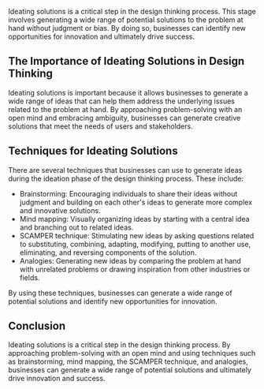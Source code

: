 
Ideating solutions is a critical step in the design thinking process. This stage involves generating a wide range of potential solutions to the problem at hand without judgment or bias. By doing so, businesses can identify new opportunities for innovation and ultimately drive success.

The Importance of Ideating Solutions in Design Thinking
-------------------------------------------------------

Ideating solutions is important because it allows businesses to generate a wide range of ideas that can help them address the underlying issues related to the problem at hand. By approaching problem-solving with an open mind and embracing ambiguity, businesses can generate creative solutions that meet the needs of users and stakeholders.

Techniques for Ideating Solutions
---------------------------------

There are several techniques that businesses can use to generate ideas during the ideation phase of the design thinking process. These include:

* Brainstorming: Encouraging individuals to share their ideas without judgment and building on each other's ideas to generate more complex and innovative solutions.
* Mind mapping: Visually organizing ideas by starting with a central idea and branching out to related ideas.
* SCAMPER technique: Stimulating new ideas by asking questions related to substituting, combining, adapting, modifying, putting to another use, eliminating, and reversing components of the solution.
* Analogies: Generating new ideas by comparing the problem at hand with unrelated problems or drawing inspiration from other industries or fields.

By using these techniques, businesses can generate a wide range of potential solutions and identify new opportunities for innovation.

Conclusion
----------

Ideating solutions is a critical step in the design thinking process. By approaching problem-solving with an open mind and using techniques such as brainstorming, mind mapping, the SCAMPER technique, and analogies, businesses can generate a wide range of potential solutions and ultimately drive innovation and success.
